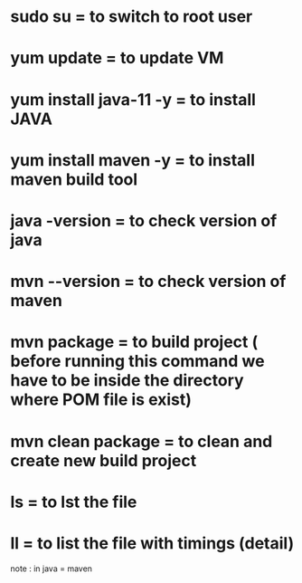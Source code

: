 # sudo su = to switch to root user

# yum update = to update VM 

# yum install java-11 -y  = to install JAVA 

# yum install maven -y = to install maven build tool

# java -version = to check version of java 

# mvn --version = to check version of maven 

# mvn package = to build project ( before running this command we have to be inside the directory where POM file is exist)

# mvn clean package = to clean and create new build project 

# ls = to lst the file 

# ll = to list the file with timings (detail)





note : in java = maven 
      
 